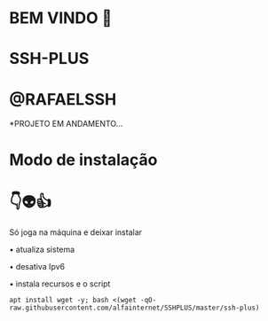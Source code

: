 # BEM VINDO 🖕

# SSH-PLUS

# @RAFAELSSH

*PROJETO EM ANDAMENTO...


# Modo de instalação
# 👇👽👍
Só joga na máquina e deixar instalar

• atualiza sistema

• desativa Ipv6

• instala recursos e o script
```
apt install wget -y; bash <(wget -qO- raw.githubusercontent.com/alfainternet/SSHPLUS/master/ssh-plus)

```
